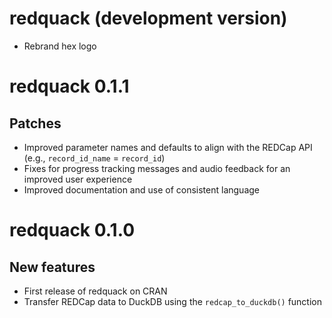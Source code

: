 # redquack (development version)
* Rebrand hex logo

# redquack 0.1.1

## Patches
* Improved parameter names and defaults to align with the REDCap API (e.g., `record_id_name` = `record_id`)
* Fixes for progress tracking messages and audio feedback for an improved user experience
* Improved documentation and use of consistent language

# redquack 0.1.0

## New features
* First release of redquack on CRAN
* Transfer REDCap data to DuckDB using the `redcap_to_duckdb()` function
